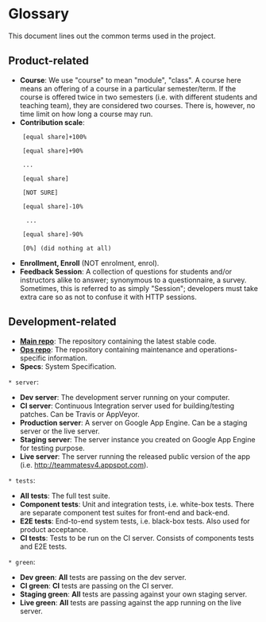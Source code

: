 # Glossary

This document lines out the common terms used in the project.

## Product-related

+ **Course**: We use "course" to mean "module", "class". A course here means an offering of a course in a particular semester/term. If the course is offered twice in two semesters (i.e. with different students and teaching team), they are considered two courses. There is, however, no time limit on how long a course may run.
+ **Contribution scale**:
```
    [equal share]+100%

    [equal share]+90%

    ...

    [equal share]

    [NOT SURE]

    [equal share]-10%

     ...

    [equal share]-90%

    [0%] (did nothing at all)
```
+ **Enrollment, Enroll** (NOT enrolment, enrol).
+ **Feedback Session**: A collection of questions for students and/or instructors alike to answer; synonymous to a questionnaire, a survey.<br>
  Sometimes, this is referred to as simply "Session"; developers must take extra care so as not to confuse it with HTTP sessions.

## Development-related

+ [**Main repo**](https://github.com/MEC/teammates): The repository containing the latest stable code.
+ [**Ops repo**](https://github.com/MEC/teammates-ops): The repository containing maintenance and operations-specific information.
+ **Specs**: System Specification.

`* server`:

+ **Dev server**: The development server running on your computer.
+ **CI server**: Continuous Integration server used for building/testing patches. Can be Travis or AppVeyor.
+ **Production server**: A server on Google App Engine. Can be a staging server or the live server.
+ **Staging server**: The server instance you created on Google App Engine for testing purpose.
+ **Live server**: The server running the released public version of the app (i.e. http://teammatesv4.appspot.com).

`* tests`:

+ **All tests**: The full test suite.
+ **Component tests**: Unit and integration tests, i.e. white-box tests. There are separate component test suites for front-end and back-end.
+ **E2E tests**: End-to-end system tests, i.e. black-box tests. Also used for product acceptance.
+ **CI tests**: Tests to be run on the CI server. Consists of components tests and E2E tests.

`* green`:

+ **Dev green**: **All** tests are passing on the dev server.
+ **CI green**: **CI** tests are passing on the CI server.
+ **Staging green**: **All** tests are passing against your own staging server.
+ **Live green**: **All** tests are passing against the app running on the live server.
